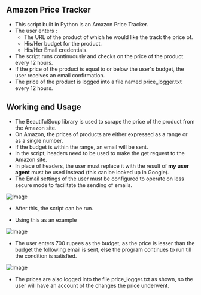 ## Amazon Price Tracker ##
- This script built in Python is an Amazon Price Tracker. 
- The user enters :
    - The URL of the product of which he would like the track the price of.
    - His/Her budget for the product.
    - His/Her Email credentials.
- The script runs continuously and checks on the price of the product every 12 hours.
- If the price of the product is equal to or below the user's budget, the user receives an email confirmation.
- The price of the product is logged into a file named price_logger.txt every 12 hours.

## Working and Usage ##
- The BeautifulSoup library is used to scrape the price of the product from the Amazon site.
- On Amazon, the prices of products are either expressed as a range or as a single number.
- If the budget is within the range, an email will be sent.
- In the script, headers need to be used to make the get request to the Amazon site.
- In place of headers, the user must replace it with the result of **my user agent** must be used instead (this can be looked up in Google).
- The Email settings of the user must be configured to operate on less secure mode to facilitate the sending of emails.

![Image](../images/lesssecure.png)

- After this, the script can be run.

- Using this as an example

![Image](../images/single.png)

- The user enters 700 rupees as the budget, as the price is lesser than the budget the following email is sent, else the program continues to run till the condition is satisfied.

![Image](../images/confirm.png)

- The prices are also logged into the file price_logger.txt as shown, so the user will have an account of the changes the price underwent.

